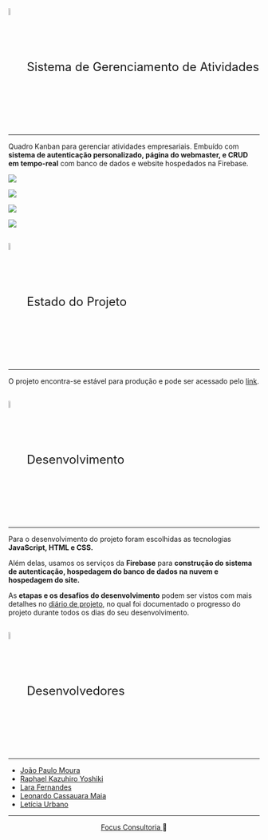 <div style="font-size: 24px;">
    <img align="center" width="6%" src="https://i.imgur.com/9Abj0hl.png" style="padding-bottom: 5px;">
    <span href='https://focus-kanban-board.web.app'>Sistema de Gerenciamento de Atividades</span>
</div>
<hr>

Quadro Kanban para gerenciar atividades empresariais. Embuído com **sistema de autenticação personalizado, página do webmaster, e CRUD em tempo-real** com banco de dados e website hospedados na Firebase. 

<img align="center" width="auto" src="https://i.imgur.com/LpTuJoV.png"></img>

<img align="center" width="auto" src="https://i.imgur.com/6mgeIwD.png"></img>

<img align="center" width="auto" src="https://i.imgur.com/B3RLOo0.png"></img>

<img align="center" width="auto" src="https://i.imgur.com/b6xJEwG.png"></img>

<br>

<div style="font-size: 24px;">
    <img align="center" width="6%" src="https://i.imgur.com/9Abj0hl.png" style="padding-bottom: 5px;">
    Estado do Projeto
</div>
<hr>

O projeto encontra-se estável para produção e pode ser acessado pelo 
[link](https://focus-kanban-board.web.app).
<br>
<br>

<div style="font-size: 24px;">
    <img align="center" width="6%" src="https://i.imgur.com/9Abj0hl.png" style="padding-bottom: 5px;">
    Desenvolvimento
</div>
<hr>

Para o desenvolvimento do projeto foram escolhidas as tecnologias **JavaScript, HTML e CSS.**

Além delas, usamos os serviços da **Firebase** para **construção do sistema de autenticação, hospedagem do banco de dados na nuvem e hospedagem do site.**

As **etapas e os desafios do desenvolvimento** podem ser vistos com mais detalhes no [diário de projeto](https://www.canva.com/design/DAF2Ujx6Wf8/i51aFLRlUX_V78TzAe3AIA/edit?utm_content=DAF2Ujx6Wf8&utm_campaign=designshare&utm_medium=link2&utm_source=sharebutton), no qual foi documentado o progresso do projeto durante todos os dias do seu desenvolvimento.
<br>
<br>

<div style="font-size: 24px;">
    <img align="center" width="6%" src="https://i.imgur.com/9Abj0hl.png" style="padding-bottom: 5px;">
    Desenvolvedores
</div>
<hr>

* [João Paulo Moura](https://github.com/JPaulo-mrs)
* [Raphael Kazuhiro Yoshiki](https://github.com/RaphaelYoshiki)
* [Lara Fernandes](https://github.com/laraafern)
* [Leonardo Cassauara Maia](https://github.com/leonardocassauara)
* [Letícia Urbano](https://github.com/Urbanoleticia)


<hr>

<div align="center"><a href='https://www.instagram.com/focusconsultoria/?hl=pt-br'>Focus Consultoria </a> 🦈</div>
